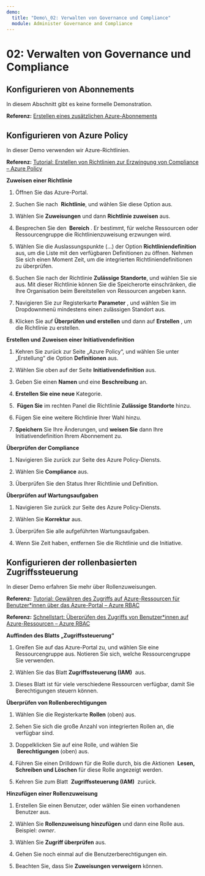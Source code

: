 ```yaml
---
demo:
  title: "Demo\_02: Verwalten von Governance und Compliance"
  module: Administer Governance and Compliance
---
```


# 02: Verwalten von Governance und Compliance

## Konfigurieren von Abonnements

In diesem Abschnitt gibt es keine formelle Demonstration. 

**Referenz:** [Erstellen eines zusätzlichen Azure-Abonnements](https://docs.microsoft.com/azure/cost-management-billing/manage/create-subscription)

## Konfigurieren von Azure Policy

In dieser Demo verwenden wir Azure-Richtlinien.

**Referenz:** [Tutorial: Erstellen von Richtlinien zur Erzwingung von Compliance – Azure Policy](https://docs.microsoft.com/azure/governance/policy/tutorials/create-and-manage)

**Zuweisen einer Richtlinie**

1.  Öffnen Sie das Azure-Portal.

2.  Suchen Sie nach  **Richtlinie**, und wählen Sie diese Option aus.

3.  Wählen Sie **Zuweisungen** und dann **Richtlinie zuweisen** aus.

5.  Besprechen Sie den  **Bereich** . Er bestimmt, für welche Ressourcen oder Ressourcengruppe die Richtlinienzuweisung erzwungen wird.

6.  Wählen Sie die Auslassungspunkte (...) der Option **Richtliniendefinition** aus, um die Liste mit den verfügbaren Definitionen zu öffnen. Nehmen Sie sich einen Moment Zeit, um die integrierten Richtliniendefinitionen zu überprüfen.

7.  Suchen Sie nach der Richtlinie **Zulässige Standorte**, und wählen Sie sie aus. Mit dieser Richtlinie können Sie die Speicherorte einschränken, die Ihre Organisation beim Bereitstellen von Ressourcen angeben kann.

8.  Navigieren Sie zur Registerkarte **Parameter** , und wählen Sie im Dropdownmenü mindestens einen zulässigen Standort aus.

9.  Klicken Sie auf **Überprüfen und erstellen** und dann auf **Erstellen** , um die Richtlinie zu erstellen.

**Erstellen und Zuweisen einer Initiativendefinition**

1.  Kehren Sie zurück zur Seite „Azure Policy“, und wählen Sie unter „Erstellung“ die Option **Definitionen** aus.

2.  Wählen Sie oben auf der Seite **Initiativendefinition** aus.

3.  Geben Sie einen **Namen** und eine **Beschreibung** an.

4.  **Erstellen Sie eine neue** Kategorie.

5.   **Fügen Sie** im rechten Panel die Richtlinie **Zulässige Standorte** hinzu.

6.  Fügen Sie eine weitere Richtlinie Ihrer Wahl hinzu.

7.  **Speichern** Sie Ihre Änderungen, und **weisen Sie** dann Ihre Initiativendefinition Ihrem Abonnement zu.

**Überprüfen der Compliance**

1.  Navigieren Sie zurück zur Seite des Azure Policy-Diensts.

2.  Wählen Sie **Compliance** aus.

3.  Überprüfen Sie den Status Ihrer Richtlinie und Definition.

**Überprüfen auf Wartungsaufgaben**

1.  Navigieren Sie zurück zur Seite des Azure Policy-Diensts.

2.  Wählen Sie **Korrektur** aus.

3.  Überprüfen Sie alle aufgeführten Wartungsaufgaben.

4. Wenn Sie Zeit haben, entfernen Sie die Richtlinie und die Initiative. 

## Konfigurieren der rollenbasierten Zugriffssteuerung

In dieser Demo erfahren Sie mehr über Rollenzuweisungen.

**Referenz:** [Tutorial: Gewähren des Zugriffs auf Azure-Ressourcen für Benutzer*innen über das Azure-Portal – Azure RBAC](https://docs.microsoft.com/azure/role-based-access-control/quickstart-assign-role-user-portal)

**Referenz:** [Schnellstart: Überprüfen des Zugriffs von Benutzer*innen auf Azure-Ressourcen – Azure RBAC](https://docs.microsoft.com/azure/role-based-access-control/check-access)

**Auffinden des Blatts „Zugriffssteuerung“**

1.  Greifen Sie auf das Azure-Portal zu, und wählen Sie eine Ressourcengruppe aus.  Notieren Sie sich, welche Ressourcengruppe Sie verwenden.

2.  Wählen Sie das Blatt **Zugriffssteuerung (IAM)**  aus.

3.  Dieses Blatt ist für viele verschiedene Ressourcen verfügbar, damit Sie Berechtigungen steuern können.

**Überprüfen von Rollenberechtigungen**

1.  Wählen Sie die Registerkarte **Rollen** (oben) aus.

1.  Sehen Sie sich die große Anzahl von integrierten Rollen an, die verfügbar sind.

1.  Doppelklicken Sie auf eine Rolle, und wählen Sie  **Berechtigungen** (oben) aus.

1.  Führen Sie einen Drilldown für die Rolle durch, bis die Aktionen  **Lesen, Schreiben und Löschen** für diese Rolle angezeigt werden.

1.  Kehren Sie zum Blatt  **Zugriffssteuerung (IAM)**  zurück.

**Hinzufügen einer Rollenzuweisung**

1.  Erstellen Sie einen Benutzer, oder wählen Sie einen vorhandenen Benutzer aus.

1.  Wählen Sie **Rollenzuweisung hinzufügen** und dann eine Rolle aus. Beispiel: *owner*.

1.  Wählen Sie **Zugriff überprüfen** aus.

1.  Gehen Sie noch einmal auf die Benutzerberechtigungen ein.

1.  Beachten Sie, dass Sie **Zuweisungen verweigern** können.
